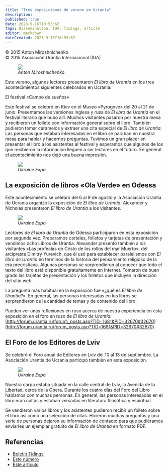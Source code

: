 ```yaml
---
title: "Tres exposiciones de verano en Ucrania"
description: 
published: true
date: 2023-9-16T10:55:6Z
tags: Dissemination, IUA, Tidings, article
editor: markdown
dateCreated: 2023-9-16T10:55:6Z
---
```


<p class="v-card v-sheet theme--light gray lighten-3 px-2">© 2015 Anton Miroshnichenko<br>© 2015 Asociación Urantia Internacional (IUA)</p>


<figure id="Figure_1" class="image urantiapedia image-style-align-left">
<img src="/image/article/IUA_Tidings/Anton-Miroshnichenko-150x150.jpg">
<figcaption><em>Anton Miroshnichenko</em></figcaption>
</figure>

Este verano, algunos lectores presentaron _El libro de Urantia_ en los tres acontecimientos siguientes celebrados en Ucrania:

El festival «Campo de sueños»

Este festival se celebró en Kiev en el Museo «Pyrogovo» del 20 al 21 de junio. Presentamos las versiones inglesa y rusa de _El libro de Urantia_ en el festival literario que hubo allí. Muchos visitantes pasaron por nuestra mesa y recibieron un folleto con información general sobre el libro. También pudieron tomar caramelos y extraer una cita especial de _El libro de Urantia_. Las personas que estaban interesadas en el libro se paraban en nuestra mesa para hablar y hacernos preguntas. Tuvimos un gran placer en presentar el libro a los asistentes al festival y esperamos que algunos de los que recibieron la información lleguen a ser lectores en el futuro. En general el acontecimiento nos dejó una buena impresión.
<br style="clear:both;"/>

<figure id="Figure_2" class="image urantiapedia">
<img src="/image/article/IUA_Tidings/Ukraine-Expo-300x225.jpg">
<figcaption><em>Ukraine Expo</em></figcaption>
</figure>

## La exposición de libros «Ola Verde» en Odessa

Este acontecimiento se celebró del 6 al 9 de agosto y la Asociación Urantia de Ucrania organizó la exposición de _El libro de Urantia_. Alexander y Nicholas presentaron _El libro de Urantia_ a los visitantes.

<figure id="Figure_3" class="image urantiapedia image-style-align-right">
<img src="/image/article/IUA_Tidings/Ukraine-Expo2-225x400.jpg">
<figcaption><em>Ukraine Expo</em></figcaption>
</figure>

Lectores de _El libro de Urantia_ de Odessa participaron en esta exposición por segunda vez. Preparamos carteles, folletos y tarjetas de presentación y vendimos ocho Libros de Urantia. Alexander presentó también a los visitantes «Las profecías de Cristo de los rollos del mar Muerto», del arcipreste Dimitry Yurevich, que él usó para establecer paralelismos con _El libro de Urantia_ en términos de la historia del pensamiento religioso de la era precristiana. Algunas personas se sorprendieron al conocer que todo el texto del libro está disponible gratuitamente en Internet. Tomaron de buen grado las tarjetas de presentación y los folletos que incluyen la dirección del sitio web.

La pregunta más habitual en la exposición fue «¿qué es _El libro de Urantia_?». En general, las personas interesadas en los libros se sorprendieron de la cantidad de temas y de contenido del libro.

Pueden ver unas reflexiones en ruso acerca de nuestra experiencia en esta exposición en el foro en ruso de _El libro de Urantia:_ [http://forum.urantia.ru/forum\_posts.asp?TID=1681&PID=32670#32670](http://forum.urantia.ru/forum_posts.asp?TID=1681&PID=32670#32670)
<br style="clear:both;"/>

## El Foro de los Editores de Lviv

Se celebró el Foro anual de Editores en Lviv del 10 al 13 de septiembre. La Asociación Urantia de Ucrania participó también en esta exposición.

<figure id="Figure_4" class="image urantiapedia image-style-align-right">
<img src="/image/article/IUA_Tidings/Ukraine-Expo3-300x225.jpg">
<figcaption><em>Ukraine Expo</em></figcaption>
</figure>

Nuestra carpa estaba situada en la calle central de Lviv, la Avenida de la Libertad, cerca de la Ópera. Durante los cuatro días del Foro del Libro hablamos con muchas personas. En general, las personas interesadas en el libro eran cultas y estaban versadas en literatura filosófica y espiritual.

Se vendieron varios libros y los asistentes pudieron recibir un folleto sobre el libro así como una selección de citas. Hicieron muchas preguntas y una serie de personas dejaron su información de contacto para que pudiéramos enviarles un ejemplar gratuito de _El libro de Urantia_ en formato PDF.
<br style="clear:both;"/>

## Referencias

- [Boletín Tidings](https://urantia-association.org/acerca-del-boletin-tidings/?lang=es)
- [Este número](https://urantia-association.org/newsletter/tidings-octubre-2015/?lang=es)
- [Este artículo](https://urantia-association.org/tres-exposiciones-de-verano-en-ucrania/?lang=es)


